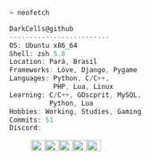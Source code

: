 ```zsh
> neofetch
```

```csharp
DarkCells@github
-------------------------
OS: Ubuntu x86_64
Shell: zsh 5.8
Location: Pará, Brasil
Frameworks: Löve, Django, Pygame
Languages: Python, C/C++,
           PHP, Lua, Linux
Learning: C/C++, GDscprit, MySQL,
          Python, Lua
Hobbies: Working, Studies, Gaming
Commits: 51
Discord: 
```
<p align="left">
  &nbsp; &nbsp; &nbsp; &nbsp; &nbsp;
  <img alt="#00ff00" src="https://via.placeholder.com/15/00ff00/000000?text=+" width="25" height="20" /><img alt="#00ff00" src="https://via.placeholder.com/15/00ff00/000000?text=+" width="25" height="20" /><img alt="#00ff00" src="https://via.placeholder.com/15/00ff00/000000?text=+" width="25" height="20" /><img alt="#00ff00" src="https://via.placeholder.com/15/00ff00/000000?text=+" width="25" height="20" /><img alt="#00ff00" src="https://via.placeholder.com/15/00ff00/000000?text=+" width="25" height="20" />
</p>